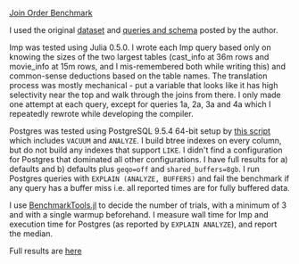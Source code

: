 [Join Order Benchmark](http://www.vldb.org/pvldb/vol7/p853-klonatos.pdf)

I used the original [dataset](http://homepages.cwi.nl/%7Eboncz/job/imdb.tgz) and [queries and schema](http://www-db.in.tum.de/~leis/qo/job.tgz) posted by the author.

Imp was tested using Julia 0.5.0. I wrote each Imp query based only on knowing the sizes of the two largest tables (cast_info at 36m rows and movie_info at 15m rows, and I mis-remembered both while writing this) and common-sense deductions based on the table names. The translation process was mostly mechanical - put a variable that looks like it has high selectivity near the top and walk through the joins from there. I only made one attempt at each query, except for queries 1a, 2a, 3a and 4a which I repeatedly rewrote while developing the compiler. 

Postgres was tested using PostgreSQL 9.5.4 64-bit setup by [this script](../data/postgres_job) which includes `VACUUM` and `ANALYZE`. I build btree indexes on every column, but do not build any indexes that support `LIKE`. I didn't find a configuration for Postgres that dominated all other configurations. I have full results for a) defaults and b) defaults plus `geqo=off` and `shared_buffers=8gb`. I run Postgres queries with `EXPLAIN (ANALYZE, BUFFERS)` and fail the benchmark if any query has a buffer miss i.e. all reported times are for fully buffered data.

I use [BenchmarkTools.jl](https://github.com/JuliaCI/BenchmarkTools.jl) to decide the number of trials, with a minimum of 3 and with a single warmup beforehand. I measure wall time for Imp and execution time for Postgres (as reported by `EXPLAIN ANALYZE`), and report the median.

Full results are [here](https://docs.google.com/spreadsheets/d/1X3kBUYrTZSBfUPzJ2DLtdjp97rcPBE-AKner5KUzScc/edit#gid=1683406048)
